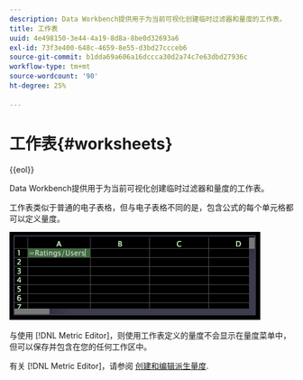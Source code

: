 ```yaml
---
description: Data Workbench提供用于为当前可视化创建临时过滤器和量度的工作表。
title: 工作表
uuid: 4e498150-3e44-4a19-8d8a-8be0d32693a6
exl-id: 73f3e400-648c-4659-8e55-d3bd27ccceb6
source-git-commit: b1dda69a606a16dccca30d2a74c7e63dbd27936c
workflow-type: tm+mt
source-wordcount: '90'
ht-degree: 25%

---
```


# 工作表{#worksheets}

{{eol}}

Data Workbench提供用于为当前可视化创建临时过滤器和量度的工作表。

工作表类似于普通的电子表格，但与电子表格不同的是，包含公式的每个单元格都可以定义量度。

![](assets/vis_Worksheet_TextAndFormula.png)

与使用 [!DNL Metric Editor]，则使用工作表定义的量度不会显示在量度菜单中，但可以保存并包含在您的任何工作区中。

有关 [!DNL Metric Editor]，请参阅 [创建和编辑派生量度](../../../../home/c-get-started/c-admin-intrf/c-prof-mgr/c-drvd-mtrcs.md#concept-e41723b342a849309874b26232224a40).
